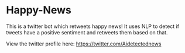 # Happy-News
This is a twitter bot which retweets happy news!
It uses NLP to detect if tweets have a positive sentiment and retweets them based on that.

View the twitter profile here: https://twitter.com/Aidetectednews
